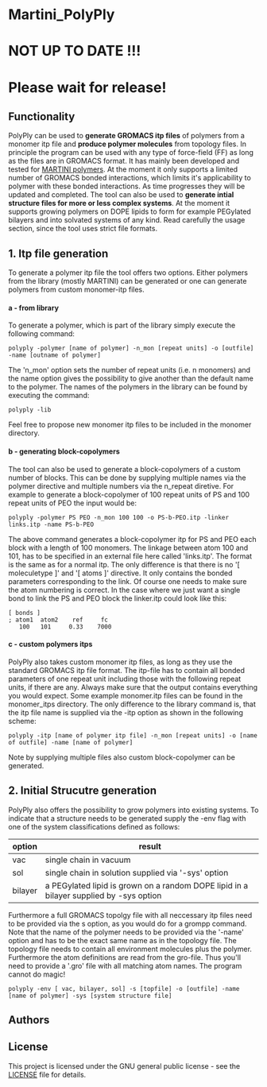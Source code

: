 # Martini_PolyPly
# NOT UP TO DATE !!!
# Please wait for release!

## Functionality 
PolyPly can be used to **generate GROMACS itp files** of polymers from a monomer itp file and **produce polymer molecules** from topology files. In principle the program can be used with any type of force-field (FF) as long as the files are in GROMACS format. It has mainly been developed and tested for [MARTINI polymers](http://www.cgmartini.nl/index.php/force-field-parameters/polymers). At the moment it only supports a limited number of GROMACS bonded interactions, which limits it's applicability to polymer with these bonded interactions. As time progresses they will be updated and completed. The tool can also be used to **generate intial structure files for more or less complex systems**. At the moment it supports growing polymers on DOPE lipids to form for example PEGylated bilayers and into solvated systems of any kind. Read carefully the usage section, since the tool uses strict file formats. 

## 1. Itp file generation
To generate a polymer itp file the tool offers two options. Either polymers from the library (mostly MARTINI) can be generated or one can generate polymers from custom monomer-itp files. 

#### a - from library
To generate a polymer, which is part of the library simply execute the following command:
```
polyply -polymer [name of polymer] -n_mon [repeat units] -o [outfile] -name [outname of polymer]
```
The 'n_mon' option sets the number of repeat units (i.e. n monomers) and the name option gives the possibility to give another than the default name to the polymer. The names of the polymers in the library can be found by executing the command:
```
polyply -lib
```
Feel free to propose new monomer itp files to be included in the monomer directory.
#### b - generating block-copolymers
The tool can also be used to generate a block-copolymers of a custom number of blocks. This can be done by supplying multiple names via the polymer directive and multiple numbers via the n_repeat diretive. For example to generate a block-copolymer of 100 repeat units of PS and 100 repeat units of PEO the input would be:
```
polyply -polymer PS PEO -n_mon 100 100 -o PS-b-PEO.itp -linker links.itp -name PS-b-PEO
```
The above command generates a block-copolymer itp for PS and PEO each block with a length of 100 monomers. The linkage between atom 100 and 101, has to be specified in an external file here called 'links.itp'. The format is the same as for a normal itp. The only difference is that there is no '[ moleculetype ]' and '[ atoms ]' directive. It only contains the bonded parameters corresponding to the link. Of course one needs to make sure the atom numbering is correct. In the case where we just want a single bond to link the PS and PEO block the linker.itp could look like this:
```
[ bonds ]
; atom1  atom2    ref     fc
   100   101     0.33    7000
```
#### c - custom polymers itps 
PolyPly also takes custom monomer itp files, as long as they use the standard GROMACS itp file format. The itp-file has to contain all bonded parameters of one repeat unit including those with the following repeat units, if there are any. Always make sure that the output contains everything you would expect. Some example monomer.itp files can be found in the monomer_itps directory. The only difference to the library command is, that the itp file name is supplied via the -itp option as shown in the following scheme:
```
polyply -itp [name of polymer itp file] -n_mon [repeat units] -o [name of outfile] -name [name of polymer]
```
Note by supplying multiple files also custom block-copolymer can be generated. 
## 2. Initial Strucutre generation
PolyPly also offers the possibility to grow polymers into existing systems. To indicate that a structure needs to be generated supply the -env flag with one of the system classifications defined as follows:

option  | result
--------| ------------------------------------------------------------------------------------------
vac     | single chain in vacuum
sol     | single chain in solution supplied via '-sys' option
bilayer | a PEGylated lipid is grown on a random DOPE lipid in a bilayer supplied by -sys option

Furthermore a full GROMACS topolgy file with all neccessary itp files need to be provided via the s option, as you would do for a grompp command. Note that the name of the polymer needs to be provided via the '-name' option and has to be the exact same name as in the topology file. The topology file needs to contain all environment molecules plus the polymer. Furthermore the atom definitions are read from the gro-file. Thus you'll need to provide a '.gro' file with all matching atom names. The program cannot do magic!
```
polyply -env [ vac, bilayer, sol] -s [topfile] -o [outfile] -name [name of polymer] -sys [system structure file]
```
## Authors

## License

This project is licensed under the GNU general public license - see the [LICENSE](LICENSE) file for details.
